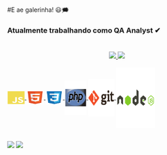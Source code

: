 #E ae galerinha! 😃🗯


### Atualmente trabalhando como QA Analyst ✔

#

<div align="center">
  <a href="https://github.com/svarssel">
  <img height="180em" src="https://github-readme-stats.vercel.app/api?username=svarssel&show_icons=true&theme=dark&include_all_commits=true&count_private=true"/>
  <img height="180em" src="https://github-readme-stats.vercel.app/api/top-langs/?username=svarssel&layout=compact&langs_count=7&theme=dark"/>
</div>
<div style="display: inline_block"><br>
  <img align="center" alt="Rafa-Js" height="30" width="40" src="https://raw.githubusercontent.com/devicons/devicon/master/icons/javascript/javascript-plain.svg">
  <img align="center" alt="Rafa-HTML" height="30" width="40" src="https://raw.githubusercontent.com/devicons/devicon/master/icons/html5/html5-original.svg">
  <img align="center" alt="Rafa-CSS" height="30" width="40" src="https://raw.githubusercontent.com/devicons/devicon/master/icons/css3/css3-original.svg">
  <img align="center" alt="-php" height="80" width="50" src="https://raw.githubusercontent.com/devicons/devicon/master/icons/php/php-original.svg">
  <img align="center" alt="-php" height="85" width="60" src="https://raw.githubusercontent.com/devicons/devicon/master/icons/git/git-original-wordmark.svg">
  <img align="center" alt="-php" height="140" width="90" src="https://raw.githubusercontent.com/devicons/devicon/master/icons/nodejs/nodejs-original-wordmark.svg">
</div>

##

<div>
 <a href = "mailto:svarssel@gmail.com"><img src="https://img.shields.io/badge/-Gmail-%23333?style=for-the-badge&logo=gmail&logoColor=white" target="_blank"></a>
  <a href="https://www.linkedin.com/in/svarssel" target="_blank"><img src="https://img.shields.io/badge/-LinkedIn-%230077B5?style=for-the-badge&logo=linkedin&logoColor=white" target="_blank"></a> 
  <div/>
